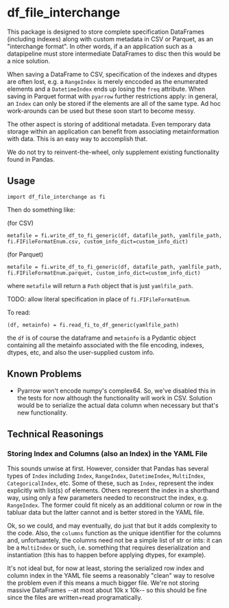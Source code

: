 # df_file_interchange

This package is designed to store complete specification DataFrames (including indexes) along with custom metadata in CSV or Parquet, as an "interchange format". In other words, if a an application such as a datapipeline must store intermediate DataFrames to disc then this would be a nice solution.

When saving a DataFrame to CSV, specification of the indexes and dtypes are often lost, e.g. a `RangeIndex` is merely enccoded as the enumerated elements and a `DatetimeIndex` ends up losing the `freq` attribute. When saving in Parquet format with `pyarrow` further restrictions apply: in general, an `Index` can only be stored if the elements are all of the same type. Ad hoc work-arounds can be used but these soon start to become messy.

The other aspect is storing of additional metadata. Even temporary data storage within an application can benefit from associating metainformation with data. This is an easy way to accomplish that.

We do not try to reinvent-the-wheel, only supplement existing functionality found in Pandas.


## Usage

`import df_file_interchange as fi`

Then do something like:

(for CSV)

`metafile = fi.write_df_to_fi_generic(df, datafile_path, yamlfile_path, fi.FIFileFormatEnum.csv, custom_info_dict=custom_info_dict)`

(for Parquet)

`metafile = fi.write_df_to_fi_generic(df, datafile_path, yamlfile_path, fi.FIFileFormatEnum.parquet, custom_info_dict=custom_info_dict)`

where `metafile` will return a `Path` object that is just `yamlfile_path`.

TODO: allow literal specification in place of `fi.FIFileFormatEnum`.

To read:

`(df, metainfo) = fi.read_fi_to_df_generic(yamlfile_path)`

the `df` is of course the dataframe and `metainfo` is a Pydantic object containing all the metainfo associated with the file encoding, indexes, dtypes, etc, and also the user-supplied custom info.


## Known Problems

* Pyarrow won't encode numpy's complex64. So, we've disabled this in the tests for now although the functionality will work in CSV. Solution would be to serialize the actual data column when necessary but that's new functionality.



## Technical Reasonings

### Storing Index and Columns (also an Index) in the YAML File

This sounds unwise at first. However, consider that Pandas has several types of `Index` including `Index`, `RangeIndex`, `DatetimeIndex`, `MultiIndex`, `CategoricalIndex`, etc. Some of these, such as `Index`, represent the index explicitly with list(s) of elements. Others represent the index in a shorthand way, using only a few parameters needed to reconstruct the index, e.g. `RangeIndex`. The former could fit nicely as an additional column or row in the tabluar data but the latter cannot and is better stored in the YAML file.

Ok, so we could, and may eventually, do just that but it adds complexity to the code. Also, the `columns` function as the unique identifier for the columns and, unfortuantely, the columns need not be a simple list of str or ints: it can be a `MultiIndex` or such, i.e. something that requires deserialization and instantiation (this has to happen before applying dtypes, for example).

It's not ideal but, for now at least, storing the serialized row index and column index in the YAML file seems a reasonably "clean" way to resolve the problem even if this means a much bigger file. We're not storing massive DataFrames --at most about 10k x 10k-- so this should be fine since the files are written+read programatically.


